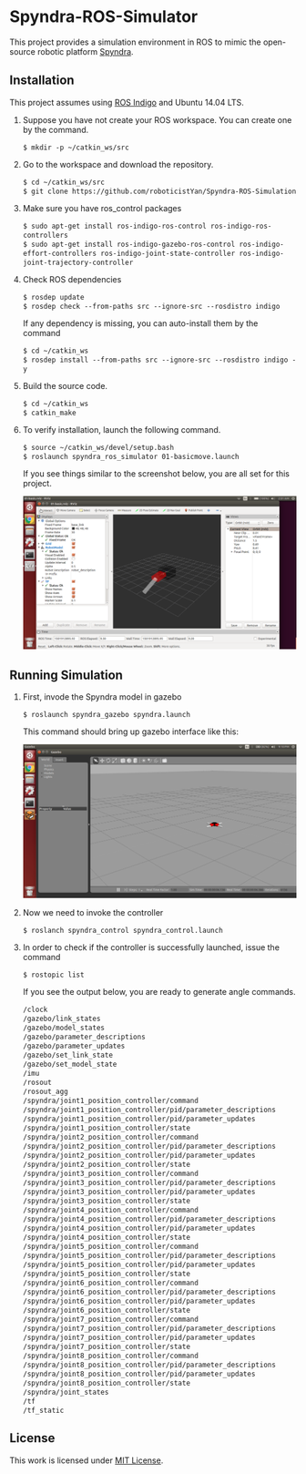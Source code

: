 # Spyndra-ROS-Simulator
This project provides a simulation environment in ROS to mimic the open-source robotic platform [Spyndra](http://www.creativemachineslab.com/spyndra.html).

## Installation
This project assumes using [ROS Indigo](http://wiki.ros.org/indigo/Installation) and Ubuntu 14.04 LTS.

1. Suppose you have not create your ROS workspace. You can create one by the command.

   ```
   $ mkdir -p ~/catkin_ws/src
   ```

2. Go to the workspace and download the repository.

   ```
   $ cd ~/catkin_ws/src
   $ git clone https://github.com/roboticistYan/Spyndra-ROS-Simulation
   ```

3. Make sure you have ros_control packages

   ```
   $ sudo apt-get install ros-indigo-ros-control ros-indigo-ros-controllers
   $ sudo apt-get install ros-indigo-gazebo-ros-control ros-indigo-effort-controllers ros-indigo-joint-state-controller ros-indigo-joint-trajectory-controller
   ```

3. Check ROS dependencies

   ```
   $ rosdep update
   $ rosdep check --from-paths src --ignore-src --rosdistro indigo
   ```
   
   If any dependency is missing, you can auto-install them by the command
   
   ```
   $ cd ~/catkin_ws
   $ rosdep install --from-paths src --ignore-src --rosdistro indigo -y
   ```


5. Build the source code.

   ```
   $ cd ~/catkin_ws
   $ catkin_make
   ```
        
6. To verify installation, launch the following command.

   ```
   $ source ~/catkin_ws/devel/setup.bash
   $ roslaunch spyndra_ros_simulator 01-basicmove.launch
   ```

   If you see things similar to the screenshot below, you are all set for this project.
   
   ![01_basicmove](misc_images/01_basicmove.png)
   
## Running Simulation

1. First, invode the Spyndra model in gazebo

   ```
   $ roslaunch spyndra_gazebo spyndra.launch
   ```
   
   This command should bring up gazebo interface like this:
   
   ![02_gazebo](misc_images/02_gazebo.png)

2. Now we need to invoke the controller

   ```
   $ roslanch spyndra_control spyndra_control.launch
   ```
   
3. In order to check if the controller is successfully launched, issue the command
   
   ```
   $ rostopic list
   ```
   
   If you see the output below, you are ready to generate angle commands.

   ```
   /clock
   /gazebo/link_states
   /gazebo/model_states
   /gazebo/parameter_descriptions
   /gazebo/parameter_updates
   /gazebo/set_link_state
   /gazebo/set_model_state
   /imu
   /rosout
   /rosout_agg
   /spyndra/joint1_position_controller/command
   /spyndra/joint1_position_controller/pid/parameter_descriptions
   /spyndra/joint1_position_controller/pid/parameter_updates
   /spyndra/joint1_position_controller/state
   /spyndra/joint2_position_controller/command
   /spyndra/joint2_position_controller/pid/parameter_descriptions
   /spyndra/joint2_position_controller/pid/parameter_updates
   /spyndra/joint2_position_controller/state
   /spyndra/joint3_position_controller/command
   /spyndra/joint3_position_controller/pid/parameter_descriptions
   /spyndra/joint3_position_controller/pid/parameter_updates
   /spyndra/joint3_position_controller/state
   /spyndra/joint4_position_controller/command
   /spyndra/joint4_position_controller/pid/parameter_descriptions
   /spyndra/joint4_position_controller/pid/parameter_updates
   /spyndra/joint4_position_controller/state
   /spyndra/joint5_position_controller/command
   /spyndra/joint5_position_controller/pid/parameter_descriptions
   /spyndra/joint5_position_controller/pid/parameter_updates
   /spyndra/joint5_position_controller/state
   /spyndra/joint6_position_controller/command
   /spyndra/joint6_position_controller/pid/parameter_descriptions
   /spyndra/joint6_position_controller/pid/parameter_updates
   /spyndra/joint6_position_controller/state
   /spyndra/joint7_position_controller/command
   /spyndra/joint7_position_controller/pid/parameter_descriptions
   /spyndra/joint7_position_controller/pid/parameter_updates
   /spyndra/joint7_position_controller/state
   /spyndra/joint8_position_controller/command
   /spyndra/joint8_position_controller/pid/parameter_descriptions
   /spyndra/joint8_position_controller/pid/parameter_updates
   /spyndra/joint8_position_controller/state
   /spyndra/joint_states
   /tf
   /tf_static
   ```

## License
This work is licensed under [MIT License](https://opensource.org/licenses/MIT).
